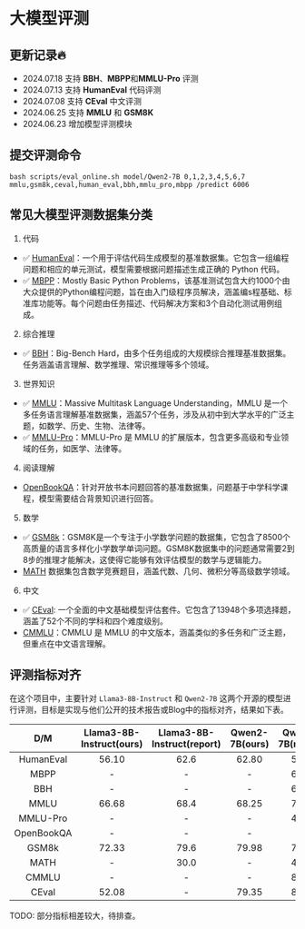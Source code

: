 # 大模型评测

## 更新记录🔥
- 2024.07.18 支持 **BBH**、**MBPP**和**MMLU-Pro** 评测
- 2024.07.13 支持 **HumanEval** 代码评测
- 2024.07.08 支持 **CEval** 中文评测
- 2024.06.25 支持 **MMLU** 和 **GSM8K**
- 2024.06.23 增加模型评测模块

## 提交评测命令
```shell
bash scripts/eval_online.sh model/Qwen2-7B 0,1,2,3,4,5,6,7 mmlu,gsm8k,ceval,human_eval,bbh,mmlu_pro,mbpp /predict 6006
```

## 常见大模型评测数据集分类

1. 代码
- ✅ [HumanEval](https://github.com/openai/human-eval)：一个用于评估代码生成模型的基准数据集。它包含一组编程问题和相应的单元测试，模型需要根据问题描述生成正确的 Python 代码。
- ✅ [MBPP](https://huggingface.co/datasets/google-research-datasets/mbpp)：Mostly Basic Python Problems，该基准测试包含大约1000个由大众提供的Python编程问题，旨在由入门级程序员解决，涵盖编s程基础、标准库功能等。每个问题由任务描述、代码解决方案和3个自动化测试用例组成。
2. 综合推理
- ✅ [BBH](https://github.com/suzgunmirac/BIG-Bench-Hard)：Big-Bench Hard，由多个任务组成的大规模综合推理基准数据集。任务涵盖语言理解、数学推理、常识推理等多个领域。
3. 世界知识
- ✅ [MMLU](https://github.com/hendrycks/test)：Massive Multitask Language Understanding，MMLU 是一个多任务语言理解基准数据集，涵盖57个任务，涉及从初中到大学水平的广泛主题，如数学、历史、生物、法律等。
- ✅ [MMLU-Pro](https://github.com/TIGER-AI-Lab/MMLU-Pro?tab=readme-ov-file)：MMLU-Pro 是 MMLU 的扩展版本，包含更多高级和专业领域的任务，如医学、法律等。
4. 阅读理解
- [OpenBookQA](https://allenai.org/data/open-book-qa)：针对开放书本问题回答的基准数据集，问题基于中学科学课程，模型需要结合背景知识进行回答。
5. 数学
- ✅ [GSM8k](https://huggingface.co/datasets/openai/gsm8k)：GSM8K是一个专注于小学数学问题的数据集，它包含了8500个高质量的语言多样化小学数学单词问题。GSM8K数据集中的问题通常需要2到8步的推理才能解决，这使得它能够有效评估模型的数学与逻辑能力。
- [MATH](https://github.com/hendrycks/math/) 数据集包含数学竞赛题目，涵盖代数、几何、微积分等高级数学领域。
6. 中文
- ✅ [CEval](https://cevalbenchmark.com/index_zh.html): 一个全面的中文基础模型评估套件。它包含了13948个多项选择题，涵盖了52个不同的学科和四个难度级别。
- [CMMLU](https://github.com/haonan-li/CMMLU)：CMMLU 是 MMLU 的中文版本，涵盖类似的多任务和广泛主题，但重点在中文语言理解。


## 评测指标对齐
在这个项目中，主要针对 `Llama3-8B-Instruct` 和 `Qwen2-7B` 这两个开源的模型进行评测，目标是实现与他们公开的技术报告或Blog中的指标对齐，结果如下表。

|    D/M     | Llama3-8B-Instruct(ours) | Llama3-8B-Instruct(report) | Qwen2-7B(ours) | Qwen2-7B(report) |
|:----------:|:------------------------:|:--------------------------:|:--------------:|:----------------:|
| HumanEval  |          56.10           |            62.6            |     62.80      |       51.2       |
|    MBPP    |            -             |             -              |       -        |       65.9       |
|    BBH     |            -             |             -              |       -        |       62.6       |
|    MMLU    |          66.68           |            68.4            |     68.25      |       70.3       |
|  MMLU-Pro  |            -             |             -              |       -        |       40.0       |
| OpenBookQA |            -             |             -              |       -        |        -         |
|   GSM8k    |          72.33           |            79.6            |     79.98      |       79.9       |
|    MATH    |            -             |            30.0            |       -        |       44.2       |
|   CMMLU    |            -             |             -              |       -        |       83.9       |
|   CEval    |          52.08           |             -              |     79.35      |       83.2       |


TODO: 部分指标相差较大，待排查。